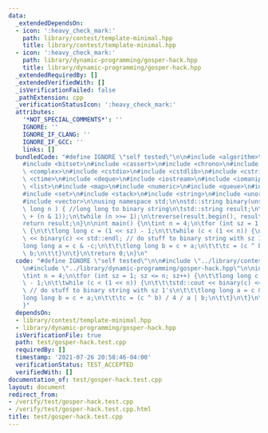 ```yaml
---
data:
  _extendedDependsOn:
  - icon: ':heavy_check_mark:'
    path: library/contest/template-minimal.hpp
    title: library/contest/template-minimal.hpp
  - icon: ':heavy_check_mark:'
    path: library/dynamic-programming/gosper-hack.hpp
    title: library/dynamic-programming/gosper-hack.hpp
  _extendedRequiredBy: []
  _extendedVerifiedWith: []
  _isVerificationFailed: false
  _pathExtension: cpp
  _verificationStatusIcon: ':heavy_check_mark:'
  attributes:
    '*NOT_SPECIAL_COMMENTS*': ''
    IGNORE: ''
    IGNORE_IF_CLANG: ''
    IGNORE_IF_GCC: ''
    links: []
  bundledCode: "#define IGNORE \"self tested\"\n\n#include <algorithm>\n#include <array>\n\
    #include <bitset>\n#include <cassert>\n#include <chrono>\n#include <cmath>\n#include\
    \ <complex>\n#include <cstdio>\n#include <cstdlib>\n#include <cstring>\n#include\
    \ <ctime>\n#include <deque>\n#include <iostream>\n#include <iomanip>\n#include\
    \ <list>\n#include <map>\n#include <numeric>\n#include <queue>\n#include <random>\n\
    #include <set>\n#include <stack>\n#include <string>\n#include <unordered_map>\n\
    #include <vector>\n\nusing namespace std;\n\nstd::string binary(unsigned long\
    \ long n ) { //long long to binary string\n\tstd::string result;\n\tdo result.push_back('0'\
    \ + (n & 1));\n\twhile (n >>= 1);\n\treverse(result.begin(), result.end());\n\t\
    return result;\n}\n\nint main() {\n\tint n = 4;\n\tfor (int sz = 1; sz <= n; sz++)\
    \ {\n\t\tlong long c = (1 << sz) - 1;\n\t\twhile (c < (1 << n)) {\n\t\t\tstd::cout\
    \ << binary(c) << std::endl; // do stuff to binary string with sz 1's\n\t\t\t\
    long long a = c & -c;\n\t\t\tlong long b = c + a;\n\t\t\tc = (c ^ b) / 4 / a |\
    \ b;\n\t\t}\n\t}\n\treturn 0;\n}\n"
  code: "#define IGNORE \"self tested\"\n\n#include \"../library/contest/template-minimal.hpp\"\
    \n#include \"../library/dynamic-programming/gosper-hack.hpp\"\n\nint main() {\n\
    \tint n = 4;\n\tfor (int sz = 1; sz <= n; sz++) {\n\t\tlong long c = (1 << sz)\
    \ - 1;\n\t\twhile (c < (1 << n)) {\n\t\t\tstd::cout << binary(c) << std::endl;\
    \ // do stuff to binary string with sz 1's\n\t\t\tlong long a = c & -c;\n\t\t\t\
    long long b = c + a;\n\t\t\tc = (c ^ b) / 4 / a | b;\n\t\t}\n\t}\n\treturn 0;\n\
    }"
  dependsOn:
  - library/contest/template-minimal.hpp
  - library/dynamic-programming/gosper-hack.hpp
  isVerificationFile: true
  path: test/gosper-hack.test.cpp
  requiredBy: []
  timestamp: '2021-07-26 20:58:46-04:00'
  verificationStatus: TEST_ACCEPTED
  verifiedWith: []
documentation_of: test/gosper-hack.test.cpp
layout: document
redirect_from:
- /verify/test/gosper-hack.test.cpp
- /verify/test/gosper-hack.test.cpp.html
title: test/gosper-hack.test.cpp
---
```

